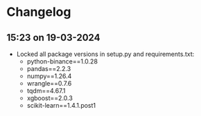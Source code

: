 # Changelog

## 15:23 on 19-03-2024

- Locked all package versions in setup.py and requirements.txt:
  - python-binance==1.0.28
  - pandas==2.2.3
  - numpy==1.26.4
  - wrangle==0.7.6
  - tqdm==4.67.1
  - xgboost==2.0.3
  - scikit-learn==1.4.1.post1 